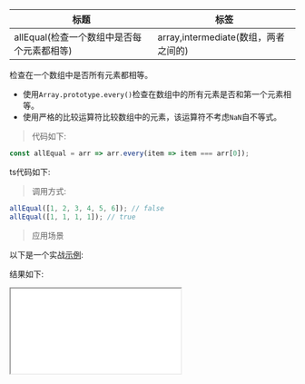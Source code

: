 | 标题                                       | 标签                                 |
| ------------------------------------------ | ------------------------------------ |
| allEqual(检查一个数组中是否每个元素都相等) | array,intermediate(数组，两者之间的) |

检查在一个数组中是否所有元素都相等。

- 使用`Array.prototype.every()`检查在数组中的所有元素是否和第一个元素相等。
- 使用严格的比较运算符比较数组中的元素，该运算符不考虑`NaN`自不等式。

> 代码如下:

```js
const allEqual = arr => arr.every(item => item === arr[0]);
```

ts代码如下:

<div class="code-editor" data-url="codes/javascript/ts/all-equal.ts" data-language="typescript"></div>

> 调用方式:

```js
allEqual([1, 2, 3, 4, 5, 6]); // false
allEqual([1, 1, 1, 1]); // true
```

> 应用场景

以下是一个实战<a href="codes/javascript/html/all.html" target="_blank" rel="noopener noreferrer">示例</a>:

<div class="code-editor" data-url="codes/javascript/html/all-equal.html" data-language="html"></div>

结果如下:

<iframe src="codes/javascript/html/all-equal.html"></iframe>
